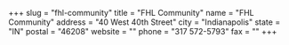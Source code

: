 +++
slug = "fhl-community"
title = "FHL Community"
name = "FHL Community"
address = "40 West 40th Street"
city = "Indianapolis"
state = "IN"
postal = "46208"
website = ""
phone = "317 572-5793"
fax = ""
+++
